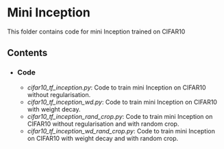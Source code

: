 # Mini Inception
This folder contains code for mini Inception trained on CIFAR10

## Contents
* ###  Code
  * *cifar10_tf_inception.py*: Code to train mini Inception on CIFAR10 without regularisation.
  * *cifar10_tf_inception_wd.py*: Code to train mini Inception on CIFAR10 with weight decay.
  * *cifar10_tf_inception_rand_crop.py*: Code to train mini Inception on CIFAR10 without regularisation and with random crop.
  * *cifar10_tf_inception_wd_rand_crop.py*: Code to train mini Inception on CIFAR10 with weight decay and with random crop.
